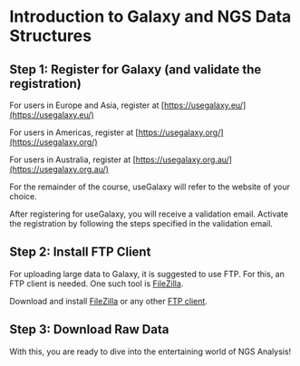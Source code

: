 Introduction to Galaxy and NGS Data Structures
==================================

## Step 1: Register for Galaxy (and validate the registration)

For users in Europe and Asia, register at [https://usegalaxy.eu/](https://usegalaxy.eu/)

For users in Americas, register at [https://usegalaxy.org/](https://usegalaxy.org/)

For users in Australia, register at [https://usegalaxy.org.au/](https://usegalaxy.org.au/)

For the remainder of the course, useGalaxy will refer to the website of your choice. 

After registering for useGalaxy, you will receive a validation email. Activate the registration by following the steps specified in the validation email.

## Step 2: Install FTP Client

For uploading large data to Galaxy, it is suggested to use FTP. For this, an FTP client is needed. One such tool is [FileZilla](https://filezilla-project.org/download.php). 

Download and install [FileZilla](https://filezilla-project.org/download.php) or any other [FTP client](https://en.wikipedia.org/wiki/Comparison_of_FTP_client_software). 

## Step 3: Download Raw Data 



With this, you are ready to dive into the entertaining world of NGS Analysis!
